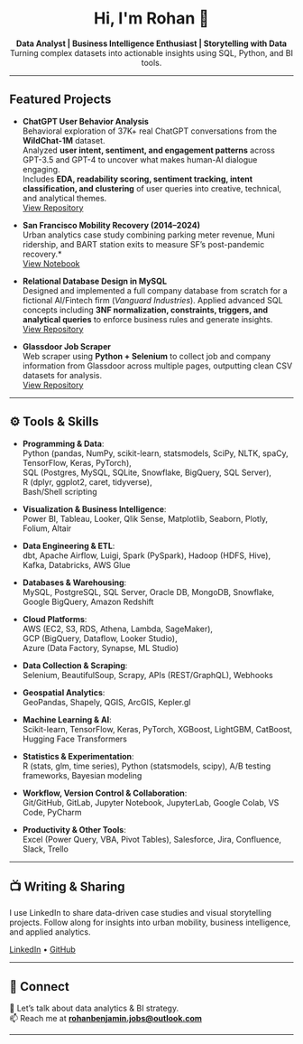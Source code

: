 <h1 align="center">Hi, I'm Rohan 👋</h1>

<p align="center">
  <b>Data Analyst | Business Intelligence Enthusiast | Storytelling with Data</b><br/>
  Turning complex datasets into actionable insights using SQL, Python, and BI tools.
</p>

---

## Featured Projects


- **ChatGPT User Behavior Analysis**  
  Behavioral exploration of 37K+ real ChatGPT conversations from the **WildChat-1M** dataset.  
  Analyzed **user intent, sentiment, and engagement patterns** across GPT-3.5 and GPT-4 to uncover what makes human-AI dialogue engaging.  
  Includes **EDA, readability scoring, sentiment tracking, intent classification, and clustering** of user queries into creative, technical, and analytical themes.  
  [View Repository](https://github.com/Rohan-Bnjmn/chatgpt-user-behavior-analysis)

-  **San Francisco Mobility Recovery (2014–2024)**  
  Urban analytics case study combining parking meter revenue, Muni ridership, and BART station exits to measure SF’s post-pandemic recovery.*  
  [View Notebook](https://github.com/Rohan-Bnjmn/sf-mobility-recovery-2018-to-2024)

- **Relational Database Design in MySQL**  
  Designed and implemented a full company database from scratch for a fictional AI/Fintech firm (*Vanguard Industries*). Applied advanced SQL concepts including **3NF normalization, constraints, triggers, and       analytical queries** to enforce business rules and generate insights.  
  [View Repository](https://github.com/Rohan-Bnjmn/relational-database-design-mysql)

-  **Glassdoor Job Scraper**  
  Web scraper using **Python + Selenium** to collect job and company information from Glassdoor across multiple pages, outputting clean CSV datasets for analysis.  
  [View Repository](https://github.com/Rohan-Bnjmn/Glassdoor-Scraper-Final-main)


---

## ⚙️ Tools & Skills

- **Programming & Data**:  
  Python (pandas, NumPy, scikit-learn, statsmodels, SciPy, NLTK, spaCy, TensorFlow, Keras, PyTorch),  
  SQL (Postgres, MySQL, SQLite, Snowflake, BigQuery, SQL Server),  
  R (dplyr, ggplot2, caret, tidyverse),  
  Bash/Shell scripting  

- **Visualization & Business Intelligence**:  
  Power BI, Tableau, Looker, Qlik Sense, Matplotlib, Seaborn, Plotly, Folium, Altair  

- **Data Engineering & ETL**:  
  dbt, Apache Airflow, Luigi, Spark (PySpark), Hadoop (HDFS, Hive), Kafka, Databricks, AWS Glue  

- **Databases & Warehousing**:  
  MySQL, PostgreSQL, SQL Server, Oracle DB, MongoDB, Snowflake, Google BigQuery, Amazon Redshift  

- **Cloud Platforms**:  
  AWS (EC2, S3, RDS, Athena, Lambda, SageMaker),  
  GCP (BigQuery, Dataflow, Looker Studio),  
  Azure (Data Factory, Synapse, ML Studio)  

- **Data Collection & Scraping**:  
  Selenium, BeautifulSoup, Scrapy, APIs (REST/GraphQL), Webhooks  

- **Geospatial Analytics**:  
  GeoPandas, Shapely, QGIS, ArcGIS, Kepler.gl  

- **Machine Learning & AI**:  
  Scikit-learn, TensorFlow, Keras, PyTorch, XGBoost, LightGBM, CatBoost, Hugging Face Transformers  

- **Statistics & Experimentation**:  
  R (stats, glm, time series), Python (statsmodels, scipy), A/B testing frameworks, Bayesian modeling  

- **Workflow, Version Control & Collaboration**:  
  Git/GitHub, GitLab, Jupyter Notebook, JupyterLab, Google Colab, VS Code, PyCharm  

- **Productivity & Other Tools**:  
  Excel (Power Query, VBA, Pivot Tables), Salesforce, Jira, Confluence, Slack, Trello  

---

## 📺 Writing & Sharing
I use LinkedIn to share data-driven case studies and visual storytelling projects. Follow along for insights into urban mobility, business intelligence, and applied analytics.  

[LinkedIn](https://www.linkedin.com/in/rohanbenjamin) • [GitHub](https://github.com/rohanbenjamin)  

---

## 🤝 Connect
💬 Let’s talk about data analytics & BI strategy.  
📫 Reach me at **rohanbenjamin.jobs@outlook.com**  

---

<!-- 
This README appears on your GitHub profile.
Highlight the projects that best represent your skills, 
and keep it updated as you publish new case studies. 
-->
